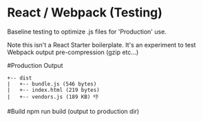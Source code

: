 # React / Webpack (Testing)
Baseline testing to optimize .js files for 'Production' use.  

Note this isn't a React Starter boilerplate.  It's an experiment to test Webpack output pre-compression (gzip etc...)

#Production Output
```
+-- dist
|   +-- bundle.js (546 bytes)
|   +-- index.html (219 bytes)
|   +-- vendors.js (189 KB) 👎
```

#Build
npm run build (output to production dir)


